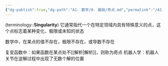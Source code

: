 ```yaml
---
{"dg-publish":true,"dg-path":"A1- 数学/0. 基础/奇点.md","permalink":"/A1- 数学/0. 基础/奇点/","dgPassFrontmatter":true,"noteIcon":"","created":"2024-05-21T15:20:28.136+08:00","updated":"2025-04-14T18:25:19.656+08:00"}
---
```



(terminology::**Singularity**)
它通常指代一个在特定领域内具有特殊意义的点，这个点标志着某种变化、极限或未知的状态

数学中，在某点的值不存在，极限不存在，或导数不存在

复变函数中：如果函数在某点处不[[解析\|解析]]，则称为奇点
机器人学：机器人关节在逆解过程中出现了无数个解的位置


